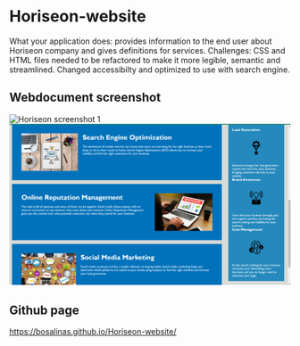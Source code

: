 # Horiseon-website
  What your application does: provides information to the end user about Horiseon company and gives definitions for services.
  Challenges: 
      CSS and HTML files needed to be refactored to make it more legible, semantic and streamlined.
      Changed accessibilty and optimized to use with search engine.
  
## Webdocument screenshot
  ![Horiseon screenshot 1](/Assests/Final%20Images/horiseon-img1.png)
  ![Horiseon screenshot 2](/Assests/Final%20Images/horiseon-img2.png)

## Github page
  https://bosalinas.github.io/Horiseon-website/
